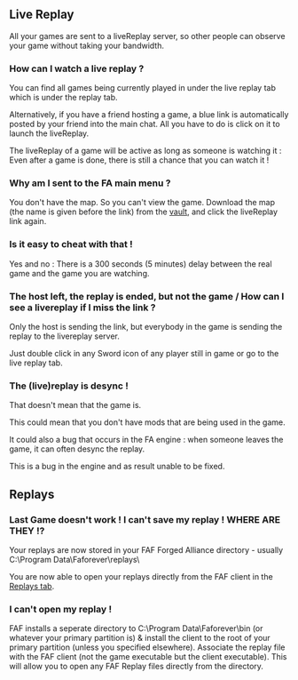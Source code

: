 ## Live Replay

All your games are sent to a liveReplay server, so other people can
observe your game without taking your bandwidth.

### How can I watch a live replay ?

You can find all games being currently played in under the live replay
tab which is under the replay tab.

Alternatively, if you have a friend hosting a game, a blue link is
automatically posted by your friend into the main chat. All you have to
do is click on it to launch the liveReplay.

The liveReplay of a game will be active as long as someone is watching
it : Even after a game is done, there is still a chance that you can
watch it !

### Why am I sent to the FA main menu ?

You don't have the map. So you can't view the game. Download the map
(the name is given before the link) from the
[vault](Map_Vault "wikilink"), and click the liveReplay link again.

### Is it easy to cheat with that !

Yes and no : There is a 300 seconds (5 minutes) delay between the real
game and the game you are watching.

### The host left, the replay is ended, but not the game / How can I see a livereplay if I miss the link ?

Only the host is sending the link, but everybody in the game is sending
the replay to the livereplay server.

Just double click in any Sword icon of any player still in game or go to
the live replay tab.

### The (live)replay is desync !

That doesn't mean that the game is.

This could mean that you don't have mods that are being used in the
game.

It could also a bug that occurs in the FA engine : when someone leaves
the game, it can often desync the replay.

This is a bug in the engine and as result unable to be fixed.

## Replays

### Last Game doesn't work ! I can't save my replay ! WHERE ARE THEY !?

Your replays are now stored in your FAF Forged Alliance directory -
usually C:\\Program Data\\Faforever\\replays\\

You are now able to open your replays directly from the FAF client in
the [Replays tab](Replay_Vault_&_Live_Games "wikilink").

### I can't open my replay !

FAF installs a seperate directory to C:\\Program Data\\Faforever\\bin
(or whatever your primary partition is) & install the client to the root
of your primary partition (unless you specified elsewhere). Associate
the replay file with the FAF client (not the game executable but the
client executable). This will allow you to open any FAF Replay files
directly from the directory.
